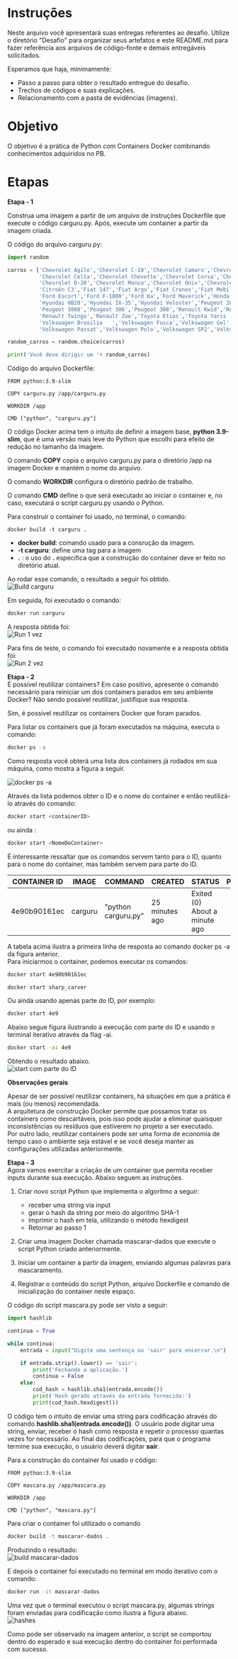 # Instruções

Neste arquivo você apresentará suas entregas referentes ao desafio. Utilize o diretório "Desafio" para organizar seus artefatos e este README.md para fazer referência aos arquivos de código-fonte e demais entregáveis solicitados.

Esperamos que haja, minimamente:

- Passo a passo para obter o resultado entregue do desafio.
- Trechos de códigos e suas explicações.
- Relacionamento com a pasta de evidências (imagens).

# Objetivo  
O objetivo é a prática de Python com Containers Docker combinando conhecimentos adquiridos no PB.

# Etapas


**Etapa - 1**

Construa uma imagem a partir de um arquivo de instruções Dockerfile que execute o código carguru.py. Após, execute um container a partir da imagem criada. 

O código do arquivo carguru.py:  
```python
import random

carros = ['Chevrolet Agile','Chevrolet C-10','Chevrolet Camaro','Chevrolet Caravan',
          'Chevrolet Celta','Chevrolet Chevette','Chevrolet Corsa','Chevrolet Covalt',
          'Chevrolet D-20','Chevrolet Monza','Chevrolet Onix','Chevrolet Opala','Chevrolet Veraneio',
          'Citroën C3','Fiat 147','Fiat Argo','Fiat Cronos','Fiat Mobi','Fiat Panorama','Ford Corcel',
          'Ford Escort','Ford F-1000','Ford Ka','Ford Maverick','Honda City','Honda Fit','Hyundai Azera',
          'Hyundai HB20','Hyundai IX-35','Hyundai Veloster','Peugeot 2008','Peugeot 206','Peugeot 208',
          'Peugeot 3008','Peugeot 306','Peugeot 308','Renault Kwid','Renault Logan','Renault Sandero',
          'Renault Twingo','Renault Zoe','Toyota Etios','Toyota Yaris ','Volkswagen Apolo','Volkswagen Bora',
          'Volkswagen Brasilia   ','Volkswagen Fusca','Volkswagen Gol','Volkswagen Kombi','Volkswagen Parati',
          'Volkswagen Passat','Volkswagen Polo','Volkswagen SP2','Volkswagen Santana','Volkswagen Voyage','Volkswagen up!']

random_carros = random.choice(carros)

print('Você deve dirigir um '+ random_carros)
```

Código do arquivo Dockerfile:
```Docker
FROM python:3.9-slim 

COPY carguru.py /app/carguru.py

WORKDIR /app 

CMD ["python", "carguru.py"]
```
O código Docker acima tem o intuito de definir a imagem base, **python 3.9-slim**, que é uma versão mais leve do Python que escolhi para efeito de redução no tamanho da imagem.  

O comando **COPY** copia o arquivo carguru.py para o diretório /app na imagem Docker e mantém o nome do arquivo.  

O comando **WORKDIR** configura o diretório padrão de trabalho.  

O comando **CMD** define o que será executado ao iniciar o container e, no caso, executará o script carguru.py usando o Python.  

Para construir o container foi usado, no terminal, o comando:
```
docker build -t carguru .
```
- **docker build**: comando usado para a consrução da imagem.  
- **-t carguru**: define uma tag para a imagem  
- **.** : o uso do **.** especifica que a construção do container deve er feito no diretório atual.   

Ao rodar esse comando, o resultado a seguir foi obtido.  
![Build carguru](../Evidencias/build_carguru.png)  

Em seguida, foi executado o comando:  
```bash 
docker run carguru
```
A resposta obtida foi:  
![Run 1 vez](../Evidencias/run_carguru.png)

Para fins de teste, o comando foi executado novamente e a resposta obtida foi:  
![Run 2 vez](../Evidencias/run_carguru2.png)  

**Etapa - 2**  
É possível reutilizar containers? Em caso positivo, apresente o comando necessário para reiniciar um dos containers parados em seu ambiente Docker? Não sendo possível reutilizar, justifique sua resposta. 

Sim, é possivel reutilizar os containers Docker que foram parados.  

Para listar os containers que já foram executados na máquina, executa o comando: 

```bash
docker ps -a
```
Como resposta você obterá uma lista dos containers já rodados em sua máquina, como mostra a figura a seguir.

![docker ps -a ](../Evidencias/dockerps-a_carguru.png)

Através da lista podemos obter o ID e o nome do container e então reutilizá-lo através do comando:

```bash
docker start <containerID>
```
ou ainda :
```bash
docker start <NomeDoContainer>
```  

É interessante ressaltar que os comandos servem tanto para o ID, quanto para o nome do container, mas também servem para parte do ID.

| **CONTAINER ID**   | **IMAGE**     | **COMMAND**               | **CREATED**          | **STATUS**                       | **PORTS** | **NAMES**         |
|----------------|-----------|-----------------------|------------------|------------------------------ |-------|---------------|
| 4e90b90161ec   | carguru   | "python carguru.py"   | 25 minutes ago   | Exited (0) About a minute ago |       | sharp_carver  |  

A tabela acima ilustra a primeira linha de resposta ao comando docker ps -a da figura anterior.  
Para iniciarmos o container, podemos executar os comandos:
```bash
docker start 4e90b90161ec
```
```bash
docker start sharp_carver
```

Ou ainda usando apenas parte do ID, por exemplo:
```bash
docker start 4e9
```

Abaixo segue figura ilustrando a execução com parte do ID e usando o terminal iterativo através da flag -ai.

```bash
docker start -ai 4e9
```
Obtendo o resultado abaixo.  
![start com parte do ID](../Evidencias/start_parte_ID.png)


**Observações gerais**  

Apesar de ser possível reutilizar containers, há situações em que a prática é mais (ou menos) recomendada.  
A arquitetura de construção Docker permite que possamos tratar os containers como descartáveis, pois isso pode ajudar a eliminar quaisquer inconsistências ou resíduos que estiverem no projeto a ser executado.  
Por outro lado, reutilizar containers pode ser uma forma de economia de tempo caso o ambiente seja estável e se você deseja manter as configurações utilizadas anteriormente.  

**Etapa - 3**  
Agora vamos exercitar a criação de um container que permita receber inputs durante sua execução.
Abaixo seguem as instruções.
		
1. Criar novo script Python que implementa o algorítmo a seguir:
    - receber uma string via input 
    - gerar o hash da string por meio do algorítmo SHA-1
    - Imprimir o hash em tela, utilizando o método hexdigest 
    - Retornar ao passo 1
    
2. Criar uma imagem Docker chamada mascarar-dados que execute o script Python criado anteriormente.

3. Iniciar um container a partir da imagem, enviando algumas palavras para mascaramento.

4. Registrar o conteúdo do script Python, arquivo Dockerfile e comando de inicialização do container neste espaço.  

O código do script mascara.py pode ser visto a seguir:
```python 
import hashlib

continua = True 

while continua:
    entrada = input("Digite uma sentença ou 'sair' para encerrar.\n")

    if entrada.strip().lower() == 'sair':
        print('Fechando a aplicação.')
        continua = False
    else:
        cod_hash = hashlib.sha1(entrada.encode())
        print('Hash gerado através da entrada fornecida:')
        print(cod_hash.hexdigest())
```  
O código tem o intuito de enviar uma string para codificação através do comando **hashlib.sha1(entrada.encode())**. O usuário pode digitar uma string, enviar, receber o hash como resposta e repetir o processo quantas vezes for necessário. Ao final das codificações, para que o programa termine sua execução, o usuário deverá digitar **sair**.  

Para a construção do container foi usado o código:  
```docker
FROM python:3.9-slim 

COPY mascara.py /app/mascara.py 

WORKDIR /app

CMD ["python", "mascara.py"]
```  

Para criar o container foi utilizado o comando  
```bash
docker build -t mascarar-dados .
```
Produzindo o resultado:  
![build mascarar-dados](../Evidencias/build_mascararDados.png)  

E depois o container foi executado no terminal em modo iterativo com o comando:  
```bash
docker run -it mascarar-dados
```  
Uma vez que o terminal executou o script mascara.py, algumas strings foram enviadas para codificação como ilustra a figura abaixo.  
![hashes](../Evidencias/hashes_teste.png)  

Como pode ser observado na imagem anterior, o script se comportou dentro do esperado e sua execução dentro do container foi performada com sucesso.  


